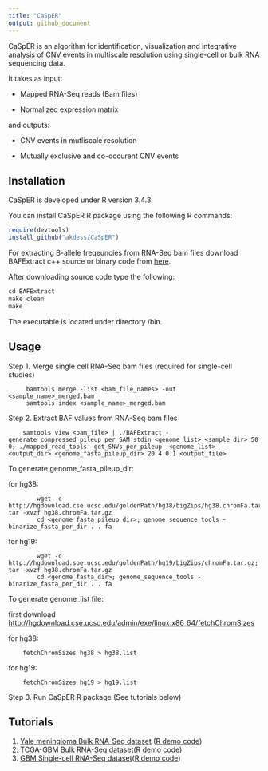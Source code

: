 ```yaml
---
title: "CaSpER"
output: github_document
---
```


CaSpER is an algorithm for identification, visualization and integrative analysis of CNV events in multiscale resolution using single-cell or bulk RNA sequencing data.

It takes as input: 

- Mapped RNA-Seq reads (Bam files)

- Normalized expression matrix

and outputs: 

- CNV events in mutliscale resolution

- Mutually exclusive and co-occurent CNV events


Installation
----------

CaSpER is developed under R version 3.4.3.  

You can install CaSpER R package using the following R commands:

``` r
require(devtools)
install_github("akdess/CaSpER")

```

For extracting B-allele freqeuncies from RNA-Seq bam files download BAFExtract c++ source or binary code from [here](https://github.com/akdess/BAFExtract). 


After downloading  source code type the following: 
``` r
cd BAFExtract
make clean
make

```
The executable is located under directory /bin. 


Usage
----------


Step 1. Merge single cell RNA-Seq bam files (required for single-cell studies)

```{bash} 
	 bamtools merge -list <bam_file_names> -out <sample_name>_merged.bam 
	 samtools index <sample_name>_merged.bam
```

Step 2. Extract BAF values from RNA-Seq bam files
	
```{bash}
	samtools view <bam_file> | ./BAFExtract -generate_compressed_pileup_per_SAM stdin <genome_list> <sample_dir> 50 0; ./mapped_read_tools -get_SNVs_per_pileup  <genome_list> <output_dir> <genome_fasta_pileup_dir> 20 4 0.1 <output_file>
```

To generate genome_fasta_pileup_dir: 
	
for hg38: 
```{bash}
		wget -c http://hgdownload.cse.ucsc.edu/goldenPath/hg38/bigZips/hg38.chromFa.tar.gz; tar -xvzf hg38.chromFa.tar.gz
		cd <genome_fasta_pileup_dir>; genome_sequence_tools -binarize_fasta_per_dir . . fa
```
for hg19: 
```{bash}
		wget -c http://hgdownload.soe.ucsc.edu/goldenPath/hg19/bigZips/chromFa.tar.gz; tar -xvzf hg38.chromFa.tar.gz
		cd <genome_fasta_dir>; genome_sequence_tools -binarize_fasta_per_dir . . fa
```
	
To generate genome_list file: 

first download http://hgdownload.cse.ucsc.edu/admin/exe/linux.x86_64/fetchChromSizes

for hg38:
```{bash}
	fetchChromSizes hg38 > hg38.list
```
	
for hg19: 
```{bash}
	fetchChromSizes hg19 > hg19.list
```

Step 3. Run CaSpER R package (See tutorials below)


Tutorials
----------

1. [Yale meningioma Bulk RNA-Seq dataset](Meningioma.md) ([R demo code](/R/meningioma.R))
2. [TCGA-GBM Bulk RNA-Seq dataset](TCGA_GBM.md)([R demo code](/R/tcga_GBM.R))
3. [GBM Single-cell RNA-Seq dataset](sCell_GBM.md)([R demo code](/R/sCellGBM.R))